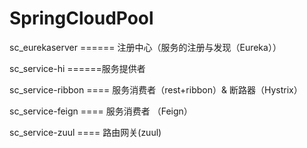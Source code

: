 # SpringCloudPool

sc_eurekaserver ====== 注册中心（服务的注册与发现（Eureka）） 

sc_service-hi   ======服务提供者

sc_service-ribbon ==== 服务消费者（rest+ribbon）& 断路器（Hystrix）

sc_service-feign ==== 服务消费者 （Feign）

sc_service-zuul  ==== 路由网关(zuul)

